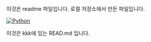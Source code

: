 이것은 readme 파일입니다.
로컬 저장소에서 만든 파일입니다.

[![Python](https://img.shields.io/pypi/pyversions/tensorflow.svg)](https://badge.fury.io/py/tensorflow)

이것은 kkk에 있는 READ.md 입니다.
